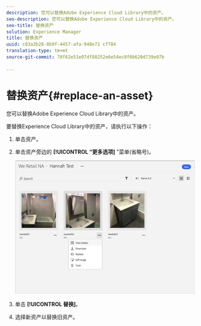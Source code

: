 ```yaml
---
description: 您可以替换Adobe Experience Cloud Library中的资产。
seo-description: 您可以替换Adobe Experience Cloud Library中的资产。
seo-title: 替换资产
solution: Experience Manager
title: 替换资产
uuid: c83a3b28-8b9f-4457-afa-948e71 cf784
translation-type: tm+mt
source-git-commit: 78f62e51e07df88252e6e54ec8f0b620d739e07b

---
```



# 替换资产{#replace-an-asset}

您可以替换Adobe Experience Cloud Library中的资产。

要替换Experience Cloud Library中的资产，请执行以下操作：

1. 单击资产。
1. 单击资产旁边的 **[!UICONTROL “更多选项]** ”菜单(省略号)。

   ![](assets/library_asset_options.png)

1. 单击 **[!UICONTROL 替换]**。
1. 选择新资产以替换旧资产。

